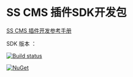 ﻿# SS CMS 插件SDK开发包

[SS CMS 插件开发参考手册](https://sscms.com/docs/v7/plugin/)

SDK 版本 ：

[![Build status](https://ci.appveyor.com/api/projects/status/dv89ciqao5u9fjgv/branch/master?svg=true)](https://ci.appveyor.com/project/starlying/siteserver-plugin/branch/master)

[![NuGet](https://img.shields.io/nuget/v/SSCMS.svg)](https://www.nuget.org/packages/SSCMS)

